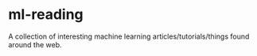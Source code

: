 # ml-reading
A collection of interesting machine learning articles/tutorials/things found around the web.

